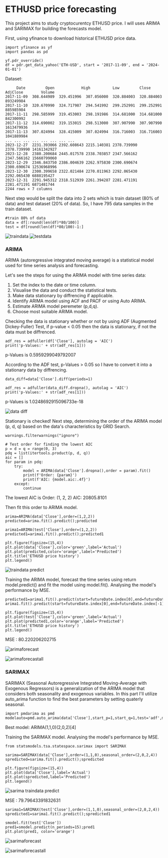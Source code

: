 # ETHUSD price forecasting 

This project aims to study cryptocurentcy ETHUSD price. I will uses ARIMA and SARIMAX for building the forecasts model.

First, using yfinance to download historical ETHUSD price data.

```
import yfinance as yf
import pandas as pd

yf.pdr_override()
df = pdr.get_data_yahoo('ETH-USD', start = '2017-11-09', end = '2024-01-01')
```
Dataset:
```
     Date         Open	          High	        Low	        Close	      AdjClose	      Volume						
2017-11-09	308.644989	329.451996	307.056000	320.884003	320.884003	893249984	
2017-11-10	320.670990	324.717987	294.541992	299.252991	299.252991	885985984	
2017-11-11	298.585999	319.453003	298.191986	314.681000	314.681000	842300992	
2017-11-12	314.690002	319.153015	298.513000	307.907990	307.907990	1613479936	
2017-11-13	307.024994	328.415009	307.024994	316.716003	316.716003	1041889984	
...	...	...	...	...	...	...	...
2023-12-27	2231.393066	2392.608643	2215.140381	2378.739990	2378.739990	14161342927	
2023-12-28	2380.200684	2445.017578	2338.703857	2347.566162	2347.566162	15660799060	
2023-12-29	2346.843750	2386.004639	2262.975830	2300.690674	2300.690674	12536968996	
2023-12-30	2300.399658	2322.021484	2270.011963	2292.065430	2292.065430	6888195427	
2023-12-31	2291.945312	2318.512939	2261.394287	2281.471191	2281.471191	6871481744	
2244 rows × 7 columns
```

Next step would be split the data into 2 sets which is train dataset (80% of data) and test dataset (20% of data). So, I have 795 data samples in the train dataset.
```
#train 80% of data
data = df[:round(len(df)*80/100)]
test = df[round(len(df)*80/100)-1:]
```

![traindata](https://github.com/jsutthida/ETHUSD/assets/160230541/e182f12f-9ca6-492c-b2b7-46fb7947310c)
![testdata](https://github.com/jsutthida/ETHUSD/assets/160230541/07804253-6016-445c-9079-1dd28c9ab2f2)


### ARIMA

ARIMA (autoregressive integrated moving average) is a statistical model used for time series analysis and forecasting. 

Let's see the steps for using the ARIMA model with time series data:
1. Set the index to the date or time column.
2. Visualise the data and conduct the statistical tests.
3. Make data stationary by diffrencing if applicable.
4. Identify ARIMA model using ACF and PACF or using Auto ARIMA.
5. Estimate ARIMA model peremeter (p,d,q).
6. Choose most suitable ARIMA model.

Checking the data is stationary whether or not by using ADF (Augmented Dickey-Fuller) Test, if p-value < 0.05 then the data is stationary, if not the data must be diffrenced.

```
adf_res = adfuller(df['Close'], autolag = 'AIC')
print('p-Values:' + str(adf_res[1]))
```

p-Values is 0.5959299049792007

According to the ADF test, p-Values > 0.05 so I have to convert it into a stationary data by diffrencing.

```
data_diff=data['Close'].diff(periods=1)

adf_res = adfuller(data_diff.dropna(), autolag = 'AIC')
print('p-Values:' + str(adf_res[1]))
```

p-Values is 1.0248692915096733e-18

![data diff](https://github.com/jsutthida/ETHUSD/assets/160230541/c47da8a7-008c-41a2-9ce2-8324a0708158)

Stationary is checked! 
Next step, determining the order of the ARIMA model (p, d, q) based on the data's characteristics by GRID Search.

```
warnings.filterwarnings("ignore")

# Test order for finding the lowest AIC
p = d = q = range(0, 3)
pdq = list(itertools.product(p, d, q))
aic = []
for param in pdq:
    try:
        model = ARIMA(data['Close'].dropna(),order = param).fit()
        print(f'Order: {param}')
        print(f'AIC: {model.aic:.4f}')
    except:
        continue
```
The lowest AIC is Order: (1, 2, 2)
AIC: 20805.8101

Then fit this order to ARIMA model.

```
arima=ARIMA(data['Close'],order=(1,2,2))
predicted=arima.fit().predict();predicted

arima1=ARIMA(test['Close'],order=(1,2,2))
predicted1=arima1.fit().predict();predicted1

plt.figure(figsize=(15,4))
plt.plot(data['Close'],color='green',label='Actual')
plt.plot(predicted,color='orange',label='Predicted')
plt.title('ETHUSD price history')
plt.legend()
```
![traindata predict](https://github.com/jsutthida/ETHUSD/assets/160230541/ce5ea0a7-a3a8-41e0-b434-b09581aa2891)

Training the ARIMA model, forecast the time series using return model.predict() and fit the model using model.fit().
Analysing the model's performance by MSE.

```
predicted1=arima1.fit().predict(start=futureDate.index[0],end=futureDate.index[-1]);predicted1
arima1.fit().predict(start=futureDate.index[0],end=futureDate.index[-1]).plot(color='orange')

plt.figure(figsize=(15,4))
plt.plot(test['Close'],color='green',label='Actual')
plt.plot(predicted1,color='orange',label='Predicted')
plt.title('ETHUSD price history')
plt.legend()
```

MSE : 80.220206202715

![arimaforecast](https://github.com/jsutthida/ETHUSD/assets/160230541/92fc05a2-13f8-49fa-953b-b52795fd101e)

![arimaforecastall](https://github.com/jsutthida/ETHUSD/assets/160230541/12be1b17-1aa6-4795-8fdc-e6534cee8411)

### SARIMAX

SARIMAX (Seasonal Autoregressive Integrated Moving-Average with Exogenous Regressors) is a generalization of the ARIMA model that considers both seasonality and exogenous variables. 
In this part I'll utilize auto_arima function to find the best parameters by setting quaterly seasonal.

```
import pmdarima as pmd
modelauto=pmd.auto_arima(data['Close'],start_p=1,start_q=1,test='adf',m=4,seasonal=True,trace=True)
```
Best model:  ARIMA(1,1,0)(2,0,2)[4]   

Training the SARIMAX model. Analysing the model's performance by MSE.

```
from statsmodels.tsa.statespace.sarimax import SARIMAX

sarima=SARIMAX(data['Close'],order=(1,1,0),seasonal_order=(2,0,2,4))
spredicted=sarima.fit().predict();spredicted

plt.figure(figsize=(15,4))
plt.plot(data['Close'],label='Actual')
plt.plot(spredicted,label='Predicted')
plt.legend()
```

![sarima traindata predict](https://github.com/jsutthida/ETHUSD/assets/160230541/876cff2f-6840-4494-9390-f614da9daa5e)

MSE : 79.79643391832631

```
sarima1=SARIMAX(test['Close'],order=(1,1,0),seasonal_order=(2,0,2,4))
spredicted1=sarima1.fit().predict();spredicted1

smodel.fit(test['Close'])
pred1=smodel.predict(n_periods=15);pred1
plt.plot(pred1, color='orange')
```

![sarimaforecast](https://github.com/jsutthida/ETHUSD/assets/160230541/199204bf-7e8c-4b62-80e2-f9284771338f)

![sarimaforecastall](https://github.com/jsutthida/ETHUSD/assets/160230541/3af69a98-c208-4a18-87ec-35281a57cc1f)

